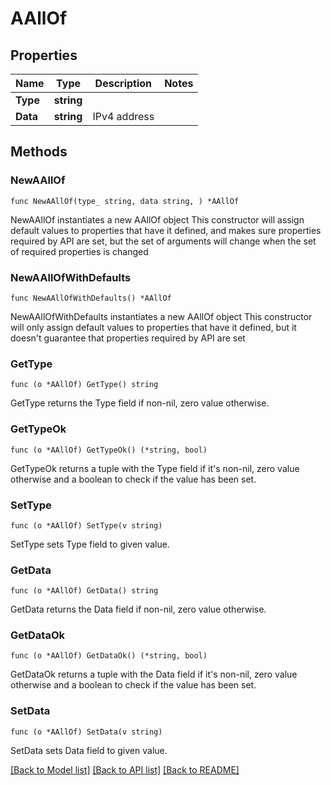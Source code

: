 # AAllOf

## Properties

Name | Type | Description | Notes
------------ | ------------- | ------------- | -------------
**Type** | **string** |  | 
**Data** | **string** | IPv4 address | 

## Methods

### NewAAllOf

`func NewAAllOf(type_ string, data string, ) *AAllOf`

NewAAllOf instantiates a new AAllOf object
This constructor will assign default values to properties that have it defined,
and makes sure properties required by API are set, but the set of arguments
will change when the set of required properties is changed

### NewAAllOfWithDefaults

`func NewAAllOfWithDefaults() *AAllOf`

NewAAllOfWithDefaults instantiates a new AAllOf object
This constructor will only assign default values to properties that have it defined,
but it doesn't guarantee that properties required by API are set

### GetType

`func (o *AAllOf) GetType() string`

GetType returns the Type field if non-nil, zero value otherwise.

### GetTypeOk

`func (o *AAllOf) GetTypeOk() (*string, bool)`

GetTypeOk returns a tuple with the Type field if it's non-nil, zero value otherwise
and a boolean to check if the value has been set.

### SetType

`func (o *AAllOf) SetType(v string)`

SetType sets Type field to given value.


### GetData

`func (o *AAllOf) GetData() string`

GetData returns the Data field if non-nil, zero value otherwise.

### GetDataOk

`func (o *AAllOf) GetDataOk() (*string, bool)`

GetDataOk returns a tuple with the Data field if it's non-nil, zero value otherwise
and a boolean to check if the value has been set.

### SetData

`func (o *AAllOf) SetData(v string)`

SetData sets Data field to given value.



[[Back to Model list]](../README.md#documentation-for-models) [[Back to API list]](../README.md#documentation-for-api-endpoints) [[Back to README]](../README.md)


